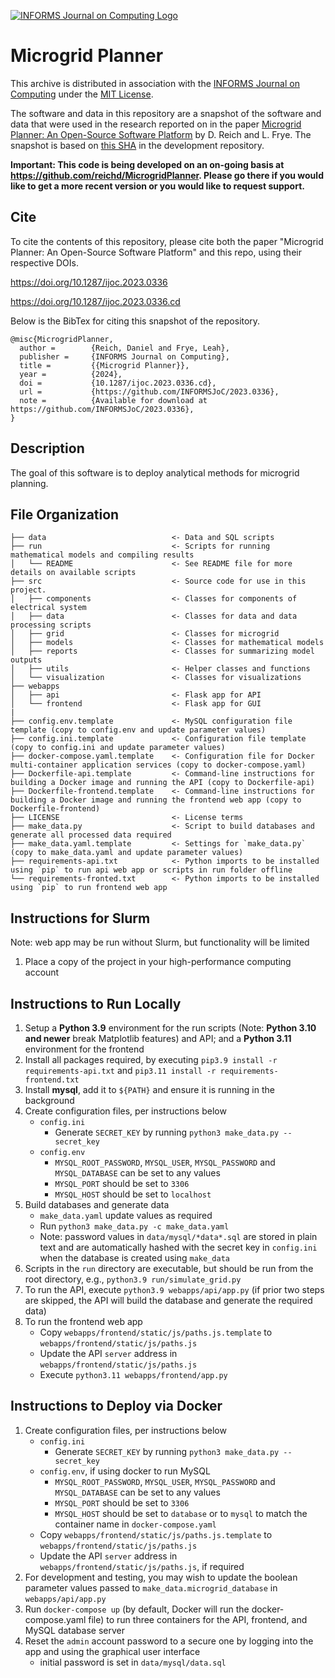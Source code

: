 [![INFORMS Journal on Computing Logo](https://INFORMSJoC.github.io/logos/INFORMS_Journal_on_Computing_Header.jpg)](https://pubsonline.informs.org/journal/ijoc)

# Microgrid Planner

This archive is distributed in association with the [INFORMS Journal on
Computing](https://pubsonline.informs.org/journal/ijoc) under the [MIT License](LICENSE).

The software and data in this repository are a snapshot of the software and data
that were used in the research reported on in the paper 
[Microgrid Planner: An Open-Source Software Platform](https://doi.org/10.1287/ijoc.2023.0336) by D. Reich and L. Frye. 
The snapshot is based on 
[this SHA](https://github.com/reichd/MicrogridPlanner/commit/9f727d2a7d2942de36304d3c26100abff17aaa4f) 
in the development repository.

**Important: This code is being developed on an on-going basis at 
https://github.com/reichd/MicrogridPlanner. Please go there if you would like to
get a more recent version or you would like to request support.**

## Cite

To cite the contents of this repository, please cite both the paper "Microgrid Planner: An Open-Source Software Platform" and this repo, using their respective DOIs.

https://doi.org/10.1287/ijoc.2023.0336

https://doi.org/10.1287/ijoc.2023.0336.cd

Below is the BibTex for citing this snapshot of the repository.

```
@misc{MicrogridPlanner,
  author =        {Reich, Daniel and Frye, Leah},
  publisher =     {INFORMS Journal on Computing},
  title =         {{Microgrid Planner}},
  year =          {2024},
  doi =           {10.1287/ijoc.2023.0336.cd},
  url =           {https://github.com/INFORMSJoC/2023.0336},
  note =          {Available for download at https://github.com/INFORMSJoC/2023.0336},
}  
```

## Description

The goal of this software is to deploy analytical methods for microgrid planning.

## File Organization

    ├── data                            <- Data and SQL scripts
    ├── run                             <- Scripts for running mathematical models and compiling results
    │   └── README                      <- See README file for more details on available scripts
    ├── src                             <- Source code for use in this project.
    │   ├── components                  <- Classes for components of electrical system
    │   ├── data                        <- Classes for data and data processing scripts
    │   ├── grid                        <- Classes for microgrid
    │   ├── models                      <- Classes for mathematical models 
    │   ├── reports                     <- Classes for summarizing model outputs
    │   ├── utils                       <- Helper classes and functions
    │   └── visualization               <- Classes for visualizations
    ├── webapps
    │   ├── api                         <- Flask app for API
    │   └── frontend                    <- Flask app for GUI
    |
    ├── config.env.template             <- MySQL configuration file template (copy to config.env and update parameter values)
    ├── config.ini.template             <- Configuration file template (copy to config.ini and update parameter values)
    ├── docker-compose.yaml.template    <- Configuration file for Docker multi-container application services (copy to docker-compose.yaml)
    ├── Dockerfile-api.template         <- Command-line instructions for building a Docker image and running the API (copy to Dockerfile-api)
    ├── Dockerfile-frontend.template    <- Command-line instructions for building a Docker image and running the frontend web app (copy to Dockerfile-frontend)
    ├── LICENSE                         <- License terms
    ├── make_data.py                    <- Script to build databases and generate all processed data required
    ├── make_data.yaml.template         <- Settings for `make_data.py` (copy to make_data.yaml and update parameter values)
    ├── requirements-api.txt            <- Python imports to be installed using `pip` to run api web app or scripts in run folder offline
    └── requirements-fronted.txt        <- Python imports to be installed using `pip` to run frontend web app


## Instructions for Slurm

Note: web app may be run without Slurm, but functionality will be limited
1. Place a copy of the project in your high-performance computing account


## Instructions to Run Locally

1. Setup a **Python 3.9** environment for the run scripts (Note: **Python 3.10 and newer** break Matplotlib features) and API; and a **Python 3.11** environment for the frontend
2. Install all packages required, by executing `pip3.9 install -r requirements-api.txt` and `pip3.11 install -r requirements-frontend.txt`
3. Install **mysql**, add it to `${PATH}` and ensure it is running in the background
4. Create configuration files, per instructions below
    - `config.ini`
        - Generate `SECRET_KEY` by running `python3 make_data.py --secret_key`
    - `config.env`
        - `MYSQL_ROOT_PASSWORD`, `MYSQL_USER`, `MYSQL_PASSWORD` and `MYSQL_DATABASE` can be set to any values
        - `MYSQL_PORT` should be set to `3306`
        - `MYSQL_HOST` should be set to `localhost`
5. Build databases and generate data
    - `make_data.yaml` update values as required
    - Run `python3 make_data.py -c make_data.yaml`
    - Note: password values in `data/mysql/*data*.sql` are stored in plain text and are automatically hashed with the secret key in `config.ini` when the database is created using `make_data`
6. Scripts in the `run` directory are executable, but should be run from the root directory, e.g., `python3.9 run/simulate_grid.py`
7. To run the API, execute `python3.9 webapps/api/app.py` (if prior two steps are skipped, the API will build the database and generate the required data)
8. To run the frontend web app
    - Copy `webapps/frontend/static/js/paths.js.template` to `webapps/frontend/static/js/paths.js`
    - Update the API `server` address in `webapps/frontend/static/js/paths.js`
    - Execute `python3.11 webapps/frontend/app.py`


## Instructions to Deploy via Docker

1. Create configuration files, per instructions below
    - `config.ini`
        - Generate `SECRET_KEY` by running `python3 make_data.py --secret_key`
    - `config.env`, if using docker to run MySQL
        - `MYSQL_ROOT_PASSWORD`, `MYSQL_USER`, `MYSQL_PASSWORD` and `MYSQL_DATABASE` can be set to any values
        - `MYSQL_PORT` should be set to `3306`
        - `MYSQL_HOST` should be set to `database` or to `mysql` to match the container name in `docker-compose.yaml`
    - Copy `webapps/frontend/static/js/paths.js.template` to `webapps/frontend/static/js/paths.js`    
    - Update the API `server` address in `webapps/frontend/static/js/paths.js`, if required
2. For development and testing, you may wish to update the boolean parameter values passed to `make_data.microgrid_database` in `webapps/api/app.py`
3. Run `docker-compose up` (by default, Docker will run the docker-compose.yaml file) to run three containers for the API, frontend, and MySQL database server
4. Reset the `admin` account password to a secure one by logging into the app and using the graphical user interface
    - initial password is set in `data/mysql/data.sql`
